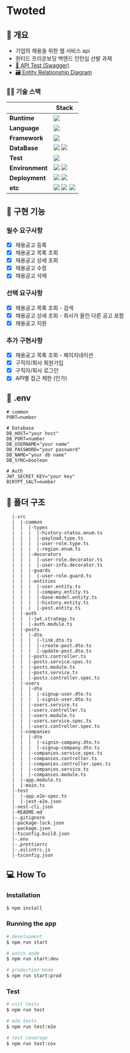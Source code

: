 # Twoted

## 📌 개요

- 기업의 채용을 위한 웹 서비스 api
- 원티드 프리온보딩 백엔드 인턴십 선발 과제
- [📃 API Test (Swagger)](http://13.124.232.109:4000/api)
- [🗃️ Entity Relationship Diagram](https://drawsql.app/teams/me-662/diagrams/pre-ob-twoted)

### 👩‍💻 기술 스택

||Stack|
|---|---|
|**Runtime**|<img src="https://img.shields.io/badge/node.js-5FA04E?style=for-the-badge&logo=node.js&logoColor=white" />|
|**Language**|<img src="https://img.shields.io/badge/Typescript-3178C6?style=for-the-badge&logo=Typescript&logoColor=white" />|
|**Framework**|<img src="https://img.shields.io/badge/nestjs-E0234E?style=for-the-badge&logo=nestjs&logoColor=white" />|
|**DataBase**|<img src="https://img.shields.io/badge/mysql-4479A1?style=for-the-badge&logo=mysql&logoColor=white" /> <img src="https://img.shields.io/badge/typeorm-FE0803?style=for-the-badge&logo=typeorm&logoColor=white" />|
|**Test**|<img src="https://img.shields.io/badge/jest-C21325?style=for-the-badge&logo=jest&logoColor=white" />|
|**Environment**|<img src="https://img.shields.io/badge/NPM-%23CB3837.svg?style=for-the-badge&logo=npm&logoColor=white"> <img src="https://img.shields.io/badge/Git-F05032?style=for-the-badge&logo=Git&logoColor=white" />|
|**Deployment**|<img src="https://img.shields.io/badge/aws ec2-FF9900?style=for-the-badge&logo=amazonec2&logoColor=white"> <img src="https://img.shields.io/badge/aws rds-527FFF?style=for-the-badge&logo=amazonrds&logoColor=white">|
|**etc**|<img src="https://img.shields.io/badge/JWT-black?style=for-the-badge&logo=JSON%20web%20tokens"> <img src="https://img.shields.io/badge/passport-34E27A?style=for-the-badge&logo=passport&logoColor=white"> <img src="https://img.shields.io/badge/swagger-85EA2D?style=for-the-badge&logo=swagger&logoColor=white">|

## 👔 구현 기능

### 필수 요구사항
- [x] 채용공고 등록
- [x] 채용공고 목록 조회
- [x] 채용공고 상세 조회
- [x] 채용공고 수정
- [x] 채용공고 삭제

### 선택 요구사항
- [x] 채용공고 목록 조회 - 검색
- [x] 채용공고 상세 조회 - 회사가 올린 다른 공고 포함
- [x] 채용공고 지원

### 추가 구현사항
- [x] 채용공고 목록 조회 - 페이지네이션
- [x] 구직자/회사 회원가입
- [x] 구직자/회사 로그인
- [x] API별 접근 제한 (인가)

## 🔐 .env

```env
# common
PORT=number

# Database
DB_HOST="your host"
DB_PORT=number
DB_USERNAME="your name"
DB_PASSWORD="your password"
DB_NAME="your db name"
DB_SYNC=boolean

# Auth
JWT_SECRET_KEY="your key"
BCRYPT_SALT=number
```

## 📂 폴더 구조
```
  |-src
  |  |-common
  |  |  |-types
  |  |  |  |-history-status.enum.ts
  |  |  |  |-payload.type.ts
  |  |  |  |-user-role.type.ts
  |  |  |  |-region.enum.ts
  |  |  |-decorators
  |  |  |  |-user-role.decorator.ts
  |  |  |  |-user-info.decorator.ts
  |  |  |-guards
  |  |  |  |-user-role.guard.ts
  |  |  |-entities
  |  |  |  |-user.entity.ts
  |  |  |  |-company.entity.ts
  |  |  |  |-base-model.entity.ts
  |  |  |  |-history.entity.ts
  |  |  |  |-post.entity.ts
  |  |-auth
  |  |  |-jwt.strategy.ts
  |  |  |-auth.module.ts
  |  |-posts
  |  |  |-dto
  |  |  |  |-link.dto.ts
  |  |  |  |-create-post.dto.ts
  |  |  |  |-update-post.dto.ts
  |  |  |-posts.controller.ts
  |  |  |-posts.service.spec.ts
  |  |  |-posts.module.ts
  |  |  |-posts.service.ts
  |  |  |-posts.controller.spec.ts
  |  |-users
  |  |  |-dto
  |  |  |  |-signup-user.dto.ts
  |  |  |  |-signin-user.dto.ts
  |  |  |-users.service.ts
  |  |  |-users.controller.ts
  |  |  |-users.module.ts
  |  |  |-users.service.spec.ts
  |  |  |-users.controller.spec.ts
  |  |-companies
  |  |  |-dto
  |  |  |  |-signin-company.dto.ts
  |  |  |  |-signup-company.dto.ts
  |  |  |-companies.service.spec.ts
  |  |  |-companies.controller.ts
  |  |  |-companies.controller.spec.ts
  |  |  |-companies.service.ts
  |  |  |-companies.module.ts
  |  |-app.module.ts
  |  |-main.ts
  |-test
  |  |-app.e2e-spec.ts
  |  |-jest-e2e.json
  |-nest-cli.json
  |-README.md
  |-.gitignore
  |-package-lock.json
  |-package.json
  |-tsconfig.build.json
  |-.env
  |-.prettierrc
  |-.eslintrc.js
  |-tsconfig.json
```

## 💻 How To

### Installation

```bash
$ npm install
```

### Running the app

```bash
# development
$ npm run start

# watch mode
$ npm run start:dev

# production mode
$ npm run start:prod
```

### Test

```bash
# unit tests
$ npm run test

# e2e tests
$ npm run test:e2e

# test coverage
$ npm run test:cov
```
